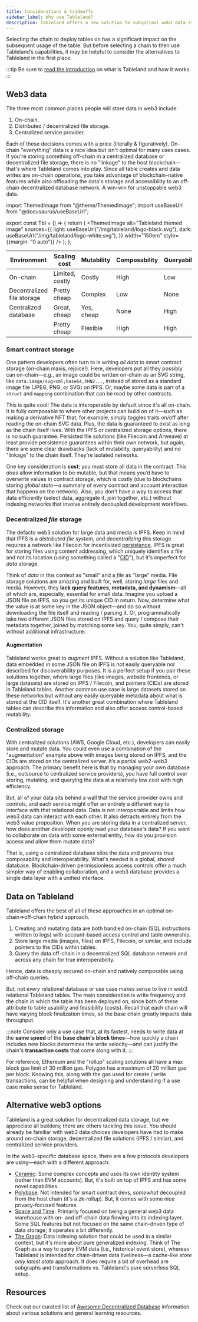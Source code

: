 ```yaml
---
title: Considerations & tradeoffs
sidebar_label: Why use Tableland?
description: Tableland offers a new solution to suboptimal web3 data storage standards.
---
```


Selecting the chain to deploy tables on has a significant impact on the subsequent usage of the table. But before selecting a chain to then use Tableland’s capabilities, it may be helpful to consider the alternatives to Tableland in the first place.

:::tip
Be sure to [read the introduction](what-is-tableland) on what is Tableland and how it works.
:::

## Web3 data

The three most common places people will store data in web3 include:

1. On-chain.
2. Distributed / decentralized file storage.
3. Centralized service provider.

Each of these decisions comes with a price (literally & figuratively). On-chain "everything" data is a nice idea but isn't optimal for many uses cases. If you're storing something off-chain in a centralized database or decentralized file storage, there is no "linkage" to the host blockchain—that's where Tableland comes into play. Since all table creates and data writes are on-chain operations, you take advantage of blockchain-native features while also offloading the data's storage and accessibility to an off-chain decentralized database network. A win-win for unstoppable web3 data.

import ThemedImage from "@theme/ThemedImage";
import useBaseUrl from "@docusaurus/useBaseUrl";

<!--prettier-ignore-->
export const Tbl = () => {
  return (
    <ThemedImage
      alt="Tableland themed image"
      sources={{
        light: useBaseUrl("/img/tableland/logo-black.svg"),
        dark: useBaseUrl("/img/tableland/logo-white.svg"),
      }}
       width="150em"
       style={{margin: "0 auto"}}
    />
  );
};

| Environment                | Scaling cost                                         | Mutability                                        | Composability                               | Queryability                                |
| -------------------------- | ---------------------------------------------------- | ------------------------------------------------- | ------------------------------------------- | ------------------------------------------- |
| On-chain                   | <span className="circle-red"></span> Limited, costly | <span className="circle-red"></span> Costly       | <span className="circle-green"></span> High | <span className="circle-yellow"></span> Low |
| Decentralized file storage | <span className="circle-green"></span> Pretty cheap  | <span className="circle-red"></span> Complex      | <span className="circle-yellow"></span> Low | <span className="circle-red"></span> None   |
| Centralized database       | <span className="circle-green"></span> Great, cheap  | <span className="circle-green"></span> Yes, cheap | <span className="circle-red"></span> None   | <span className="circle-green"></span> High |
| <Tbl />                    | <span className="circle-green"></span> Pretty cheap  | <span className="circle-green"></span> Flexible   | <span className="circle-green"></span> High | <span className="circle-green"></span> High |

### Smart contract storage

One pattern developers often turn to is writing _all data_ to smart contract storage (on-chain maxis, rejoice!). Here, developers put all they possibly can on-chain—e.g., an image could be written on-chain as an SVG string, like `data:image/svg+xml;base64,PHN2...`, instead of stored as a standard image file (JPEG, PNG, or SVG) on IPFS. Or, maybe some data is part of a `struct` and `mapping` combination that can be read by other contracts.

This is quite cool! The data is interoperable by default since it's all on-chain. It is fully composable to where other projects can build on of it—such as making a derivative NFT that, for example, simply toggles traits on/off after reading the on-chain SVG data. Plus, the data is guaranteed to exist as long as the chain itself lives. With the IPFS or centralized storage options, there is no such guarantee. Persisted file solutions (like Filecoin and Arweave) at least provide persistence guarantees within their own network, but again, there are some clear drawbacks (lack of mutability, queryability) and no "linkage" to the chain itself. They're isolated networks.

One key consideration is **cost**; you must store all data in the contract. This _does_ allow information to be mutable, but that means you’d have to overwrite values in contract storage, which is costly (due to blockchains storing _global state_—a summary of every contract and account interaction that happens on the network). Also, you don't have a way to access that data efficiently (select data, aggregate it, join together, etc.) without indexing networks that involve entirely decoupled development workflows.

### Decentralized _file_ storage

The defacto web3 solution for large data and media is IPFS. Keep in mind that IPFS is a _distributed file system_, and _decentralizing_ this storage requires a network like Filecoin for incentivized [persistance](https://docs.ipfs.tech/concepts/persistence/). IPFS is great for storing files using content addressing, which uniquely identifies a file and not its location (using something called a "[CID](https://docs.ipfs.tech/concepts/content-addressing/)"), but it's imperfect for _data_ storage.

Think of _data_ in this context as "small" and a _file_ as "large" media. File storage solutions are amazing and built for, well, storing _large_ files and media. However, they **lack query features, metadata, and dynamism**—all of which are, especially, essential for small data. Imagine you upload a JSON file on IPFS, so you get its unique CID in return. Now, determine what the value is at some key in the JSON object—and do so without downloading the file itself and reading / parsing it. Or, programmatically take two different JSON files stored on IPFS and query / compose their metadata together, joined by matching some key. You, quite simply, can't without additional infrastructure.

#### Augmentation

Tableland works great to _augment_ IPFS. Without a solution like Tableland, data embedded in some JSON file on IPFS is not easily queryable nor described for discoverability purposes. It is a perfect setup if you pair these solutions together, where large files (like images, website frontends, or large datasets) are stored on IPFS / Filecoin, and pointers (CIDs) are stored in Tableland tables. Another common use case is large datasets stored on these networks but without any easily queryable metadata about what is stored at the CID itself. It's another great combination where Tableland tables can describe this information and also offer access control-based mutability.

### Centralized storage

With centralized solutions (AWS, Google Cloud, etc.), developers can easily store and mutate data. You could even use a combination of the "augmentation" example above with images being stored on IPFS, and the CIDs are stored on the centralized server. It’s a partial web2-web3 approach. The primary benefit here is that by managing your own database (i.e., outsource to centralized service providers), you have full control over storing, mutating, and querying the data at a relatively low cost with high efficiency.

But, all of your data sits behind a wall that the service provider owns and controls, and each service might offer an entirely a different way to interface with that relational data. Data is not interoperable and limits how web3 data can interact with each other. It also detracts entirely from the web3 value proposition. When you are storing data in a centralized server, how does another developer openly read your database's data? If you want to collaborate on data with some external entity, how do you provision access and allow them mutate data?

That is, using a centralized database silos the data and prevents true composability and interoperability. What's needed is a global, _shared_ database. Blockchain-driven permissionless access controls offer a much simpler way of enabling collaboration, and a web3 database provides a single data layer with a unified interface.

## Data on Tableland

Tableland offers the best of all of these approaches in an optimal on-chain=>off-chain hybrid approach.

1. Creating and mutating data are both handled on-chain (SQL instructions written to logs) with account-based access control and table ownership.
2. Store large media (images, files) on IPFS, Filecoin, or similar, and include pointers to the CIDs within tables.
3. Query the data off-chain in a decentralized SQL database network and across any chain for true interoperability.

Hence, data is cheaply secured on-chain and natively composable using off-chain queries.

But, not _every_ relational database or use case makes sense to live in web3 relational Tableland tables. The main consideration is write frequency and the chain in which the table has been deployed on, since both of these attribute to table usability and feasibility (costs). Recall that each chain will have varying block finalization times, so the base chain greatly impacts data throughput.

:::note
Consider only a use case that, at its fastest, needs to write data at the **same speed** of the **base chain's block times**—how quickly a chain includes new blocks determines the write velocity—and can justify the chain's **transaction costs** that come along with it.
:::

For reference, Ethereum and the "rollup" scaling solutions all have a max block gas limit of 30 million gas. Polygon has a maximum of 20 million gas per block. Knowing this, along with the gas used for create / write transactions, can be helpful when designing and understanding if a use case make sense for Tableland.

## Alternative web3 options

Tableland is a great solution for decentralized data storage, but we appreciate all builders; there are others tackling this issue. You should already be familiar with web3 data choices developers have had to make around on-chain storage, decentralized file solutions (IPFS / similar), and centralized service providers.

In the web3-specific database space, there are a few protocols developers are using—each with a different approach:

- [Ceramic](https://ceramic.network/): Some complex concepts and uses its own identity system (rather than EVM accounts). But, it's built on top of IPFS and has some novel capabilities.
- [Polybase](https://polybase.xyz/docs/introduction): Not intended for smart contract devs, _somewhat_ decoupled from the host chain (it's a zk-rollup). But, it comes with some nice privacy-focused features.
- [Space and Time](https://www.spaceandtime.io/): Primarily focused on being a general web3 data warehouse with on- and off-chain data flowing into its indexing layer. Some SQL features but not focused on the same chain-driven type of data storage; it operates a bit differently.
- [The Graph](https://thegraph.com/docs/en/): Data indexing solution that could be used in a similar context, but it's more about pure generalized indexing. Think of The Graph as a way to query EVM data (i.e., historical event store), whereas Tableland is intended for chain-driven data liveliness—a cache-like _store only latest state_ approach. It does require a bit of overhead are subgraphs and transformations vs. Tableland's pure serverless SQL setup.

## Resources

Check out our curated list of [Awesome Decentralized Database](https://github.com/tablelandnetwork/awesome-decentralized-database) information about various solutions and general learning resources.
